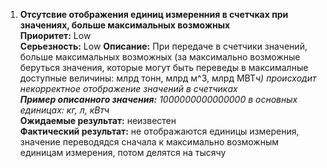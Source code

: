 1. **Отсутсвие отображения единиц измеренния в счетчках при значениях, больше максимальных возможных**  
    **Приоритет:** Low  
    **Серьезность:** Low
    **Описание:** При передаче в счетчики значений, больше максимальных возможных (за максимально возможные беруться
    значения, которые могут быть переведы в максималные доступные величины: млрд тонн, млрд м^3, млрд МВТ*ч) происходит
    некорректное отображение значений в счетчиках  
    **Пример описанного значения:** 1000000000000000 в основных единицах: кг, л, кВт*ч  
    **Ожидаемые результат:** неизвестен  
    **Фактический результат:** не отображаются единицы измерения, значение переводядся сначала к максимально возможным 
    единицам измерения, потом делятся на тысячу  